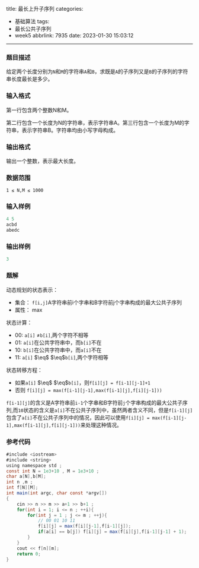 title: 最长上升子序列
categories:
  - 基础算法
tags:
  - 最长公共子序列
  - week5
abbrlink: 7935
date: 2023-01-30 15:03:12
---
### 题目描述

给定两个长度分别为`N`和`M`的字符串`A`和`B`，求既是`A`的子序列又是`B`的子序列的字符串长度最长是多少。

### **输入格式**

第一行包含两个整数N和M。

第二行包含一个长度为N的字符串，表示字符串A。第三行包含一个长度为M的字符串，表示字符串B。字符串均由小写字母构成。

### **输出格式**

输出一个整数，表示最大长度。

### 数据范围

`1 ≤ N,M ≤ 1000`

### 输入样例

```java
4 5 
acbd
abedc
```

### 输出样例

```java
3
```

### 题解

动态规划的状态表示： 

* 集合： `f[i,j]`A字符串前i个字串和B字符前j个字串构成的最大公共子序列
* 属性： max

状态计算：

* 00:  `a[i]` $\ne$`b[i]`,两个字符不相等  
* 01: `a[i]`在公共字符串中，而`b[i]`不在
* 10: `b[i]`在公共字符串中，而`a[i]`不在
* 11: `a[i]` $\eq$ $\eq$`b[i]`,两个字符相等  

状态转移方程：

* 如果`a[i]` $\eq$ $\eq$`b[i]`，则`f[i][j] = f[i-1][j-1]+1`
* 否则 `f[i][j] = max(f[i-1][j-1],max(f[i-1][j],f[i][j-1]))`

`f[i-1][j]`的含义是A字符串前`i-1`个字串和B字符前`j`个字串构成的最大公共子序列,而`10`状态的含义是`a[i]`不在公共子序列中，虽然两者含义不同，但是`f[i-1][j]`包含了`a[i]`不在公共子序列中的情况，因此可以使用`f[i][j] = max(f[i-1][j-1],max(f[i-1][j],f[i][j-1]))`来处理这种情况。

### 参考代码

```java
#include <iostream>
#include <string>
using namespace std ;
const int N = 1e3+10 , M = 1e3+10 ;
char a[N],b[M];
int n ,m ;
int f[N][M];
int main(int argc, char const *argv[])
{
    cin >> n >> m >> a+1 >> b+1 ;
    for(int i = 1; i <= n ; ++i){
        for(int j = 1 ; j <= m ; ++j){
            // 00 01 10 11
            f[i][j] = max(f[i][j-1],f[i-1][j]);
            if(a[i] == b[j]) f[i][j] = max(f[i][j],f[i-1][j-1] + 1);
        }
    }
    cout << f[n][m];
    return 0;
}
```





















